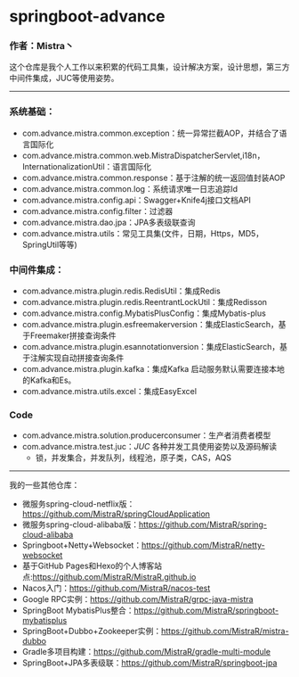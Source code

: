 # springboot-advance
### 作者：Mistra丶 
这个仓库是我个人工作以来积累的代码工具集，设计解决方案，设计思想，第三方中间件集成，JUC等使用姿势。
 
 ---
 
 ### 系统基础：
 * com.advance.mistra.common.exception：统一异常拦截AOP，并结合了语言国际化
 * com.advance.mistra.common.web.MistraDispatcherServlet,i18n，InternationalizationUtil：语言国际化
 * com.advance.mistra.common.response：基于注解的统一返回值封装AOP
 * com.advance.mistra.common.log：系统请求唯一日志追踪Id
 * com.advance.mistra.config.api：Swagger+Knife4j接口文档API
 * com.advance.mistra.config.filter：过滤器
 * com.advance.mistra.dao.jpa：JPA多表级联查询
 * com.advance.mistra.utils：常见工具集(文件，日期，Https，MD5，SpringUtil等等)
 
 ### 中间件集成：
 * com.advance.mistra.plugin.redis.RedisUtil：集成Redis
 * com.advance.mistra.plugin.redis.ReentrantLockUtil：集成Redisson 
 * com.advance.mistra.config.MybatisPlusConfig：集成Mybatis-plus
 * com.advance.mistra.plugin.esfreemakerversion：集成ElasticSearch，基于Freemaker拼接查询条件
 * com.advance.mistra.plugin.esannotationversion：集成ElasticSearch，基于注解实现自动拼接查询条件
 * com.advance.mistra.plugin.kafka：集成Kafka       启动服务默认需要连接本地的Kafka和Es。
 * com.advance.mistra.utils.excel：集成EasyExcel
 

 ### Code
 * com.advance.mistra.solution.producerconsumer：生产者消费者模型
 * com.advance.mistra.test.juc：*JUC* 各种并发工具使用姿势以及源码解读
   * 锁，并发集合，并发队列，线程池，原子类，CAS，AQS
 
 
 
 

 
 ---
 
 
 
 
 
我的一些其他仓库：
* 微服务spring-cloud-netflix版：https://github.com/MistraR/springCloudApplication
* 微服务spring-cloud-alibaba版：https://github.com/MistraR/spring-cloud-alibaba
* Springboot+Netty+Websocket：https://github.com/MistraR/netty-websocket
* 基于GitHub Pages和Hexo的个人博客站点:https://github.com/MistraR/MistraR.github.io
* Nacos入门：https://github.com/MistraR/nacos-test
* Google RPC实例：https://github.com/MistraR/grpc-java-mistra
* SpringBoot MybatisPlus整合：https://github.com/MistraR/springboot-mybatisplus
* SpringBoot+Dubbo+Zookeeper实例：https://github.com/MistraR/mistra-dubbo
* Gradle多项目构建：https://github.com/MistraR/gradle-multi-module
* SpringBoot+JPA多表级联：https://github.com/MistraR/springboot-jpa

